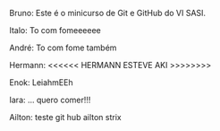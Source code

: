Bruno:
Este é o minicurso de Git e GitHub do VI SASI.

Italo:
To com fomeeeeee

André: 
To com fome também

Hermann:
<<<<<< HERMANN ESTEVE AKI >>>>>>>>

Enok:
LeiahmEEh

Iara:
...
quero comer!!!

Ailton:
teste git hub ailton strix
